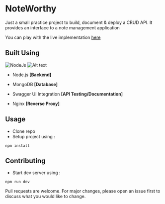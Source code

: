 # NoteWorthy

Just a small practice project to build, document & deploy a CRUD API. It provides an interface to a note management application

You can play with the live implementation [here](https://flushthemoney.com/api-docs)

## Built Using

![NodeJs](https://img.shields.io/badge/Node.js-339933?style=flat&logo=node.js&logoColor=white)
![Alt text](https://img.shields.io/badge/MongoDB-47A248?style=flat&logo=mongodb&logoColor=white)

- Node.js **[Backend]**

- MongoDB **[Database]**

- Swagger UI Integration **[API Testing/Documentation]**

- Nginx **[Reverse Proxy]**

## Usage

- Clone repo
- Setup project using :

```
npm install
```

## Contributing

- Start dev server using :

```
npm run dev
```

Pull requests are welcome. For major changes, please open an issue first
to discuss what you would like to change.

